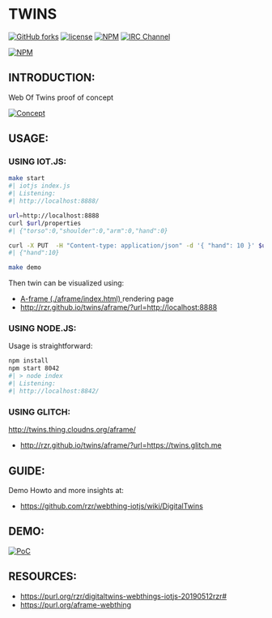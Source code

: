 # TWINS #

[![GitHub forks](https://img.shields.io/github/forks/rzr/twins.svg?style=social&label=Fork&maxAge=2592000)](https://GitHub.com/rzr/twins/network/)
[![license](https://img.shields.io/badge/license-MPL--2.0-blue.svg)](LICENSE)
[![NPM](https://img.shields.io/npm/v/twins.svg)](https://www.npmjs.com/package/twins)
[![IRC Channel](https://img.shields.io/badge/chat-on%20freenode-brightgreen.svg)](https://kiwiirc.com/client/irc.freenode.net/#tizen)

[![NPM](https://nodei.co/npm/twins.png)](https://npmjs.org/package/twins)


## INTRODUCTION: ##

Web Of Twins proof of concept

[![Concept](https://image.slidesharecdn.com/web-of-twins-20190604rzr-190604205255/95/weboftwins20190604rzr-1-638.jpg)](http://www.slideshare.net/slideshow/embed_code/key/16GRRsNuiRCfa6#weboftwins20190604rzr# "weboftwins20190604rzr")


## USAGE: ##

### USING IOT.JS: ###

```sh
make start
#| iotjs index.js 
#| Listening:
#| http://localhost:8888/

url=http://localhost:8888
curl $url/properties
#| {"torso":0,"shoulder":0,"arm":0,"hand":0}

curl -X PUT  -H "Content-type: application/json" -d '{ "hand": 10 }' $url/properties/hand
#| {"hand":10}

make demo
```

Then twin can be visualized using:

* [A-frame (./aframe/index.html) ](./aframe/index.html) rendering page
* <http://rzr.github.io/twins/aframe/?url=http://localhost:8888>


### USING NODE.JS: ###

Usage is straightforward:

```sh
npm install
npm start 8042
#| > node index
#| Listening:
#| http://localhost:8842/
```

### USING GLITCH: ###

http://twins.thing.cloudns.org/aframe/

* <http://rzr.github.io/twins/aframe/?url=https://twins.glitch.me>


## GUIDE: ##

Demo Howto and more insights at:

* <https://github.com/rzr/webthing-iotjs/wiki/DigitalTwins>


## DEMO: ##

[![PoC](https://i.giphy.com/media/XCsnIn6WlWNOeT2etZ/giphy.gif)](https://purl.org/rzr/digitaltwins-webthings-iotjs-20190512rzr#digitaltwins-webthings-iotjs-20190512rzr# "digitaltwins-webthings-iotjs-20190512rzr")


## RESOURCES: ##

* <https://purl.org/rzr/digitaltwins-webthings-iotjs-20190512rzr#>
* <https://purl.org/aframe-webthing>
